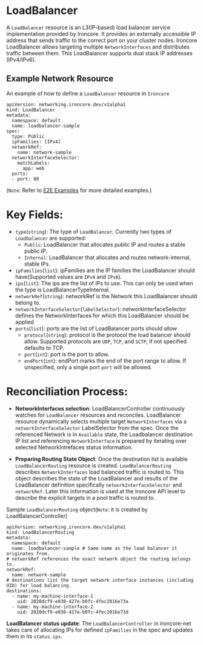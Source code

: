 # LoadBalancer

A `LoadBalancer` resource is an L3(IP-based) load balancer service implementation provided by Ironcore. It provides an externally accessible IP address that sends traffic to the correct port on your cluster nodes. Ironcore LoadBalancer allows targeting multiple `NetworkInterfaces` and distributes traffic between them. This LoadBalancer supports dual stack IP addresses (IPv4/IPv6). 

## Example Network Resource
An example of how to define a `LoadBalancer` resource in `Ironcore`
```
apiVersion: networking.ironcore.dev/v1alpha1
kind: LoadBalancer
metadata:
  namespace: default
  name: loadbalancer-sample
spec:
  type: Public
  ipFamilies: [IPv4]
  networkRef:
    name: network-sample
  networkInterfaceSelector:
    matchLabels:
      app: web
  ports:
  - port: 80

```
(`Note`: Refer to <a href="https://github.com/ironcore-dev/ironcore/tree/main/config/samples/e2e/loadbalancer-public">E2E Examples</a> for more detailed examples.)

# Key Fields:
- `type`(`string`): The type of `LoadBalancer`. Currently two types of `Loadbalancer` are supported: 
    - `Public`: LoadBalancer that allocates public IP and routes a stable public IP.
    - `Internal`: LoadBalancer that allocates and routes network-internal, stable IPs.
- `ipFamilies`(`list`): ipFamilies are the IP families the LoadBalancer should have(Supported values are `IPv4` and `IPv6`). 
- `ips`(`list`): The ips are the list of IPs to use. This can only be used when the type is LoadBalancerTypeInternal.
- `networkRef`(`string`): networkRef is the Network this LoadBalancer should belong to.
- `networkInterfaceSelector`(`labelSelector`): networkInterfaceSelector defines the NetworkInterfaces for which this LoadBalancer should be applied
- `ports`(`list`): ports are the list of LoadBalancer ports should allow
    - `protocol`(`string`): protocol is the protocol the load balancer should allow. Supported protocols are `UDP`, `TCP`, and `SCTP`, if not specified defaults to TCP.
    - `port`(`int`): port is the port to allow.
    - `endPort`(`int`): endPort marks the end of the port range to allow. If unspecified, only a single port `port` will be allowed.

# Reconciliation Process:

- **NetworkInterfaces selection**: LoadBalancerController continuously watches for `LoadBalancer` resources and reconciles. LoadBalancer resource dynamically selects multiple target `NetworkInterfaces` via a `networkInterfaceSelector` LabelSelector from the spec. Once the referenced Network is in `Available` state, the Loadbalancer destination IP list and referencing `NetworkInterface` is prepared by iterating over selected NetworkIntrefaces status information.

- **Preparing Routing State Object**: Once the destination list is available `LoadBalancerRouting` resource is created. `LoadBalancerRouting` describes `NetworkInterfaces` load balanced traffic is routed to. This object describes the state of the LoadBalancer and results of the LoadBalancer definition specifically `networkInterfaceSelector` and `networkRef`. 
Later this information is used at the Ironcore API level to describe the explicit targets in a pool traffic is routed to.

Sample `LoadBalancerRouting` object(`Note`: it is created by LoadBalancerController)
```
apiVersion: networking.ironcore.dev/v1alpha1
kind: LoadBalancerRouting
metadata:
  namespace: default
  name: loadbalancer-sample # Same name as the load balancer it originates from.
# networkRef references the exact network object the routing belongs to.
networkRef:
  name: network-sample
# destinations list the target network interface instances (including UID) for load balancing.
destinations:
  - name: my-machine-interface-1
    uid: 2020dcf9-e030-427e-b0fc-4fec2016e73a
  - name: my-machine-interface-2
    uid: 2020dcf9-e030-427e-b0fc-4fec2016e73d
```
**LoadBalancer status update**: The `LoadBalancerController` in ironcore-net takes care of allocating IPs for defined `ipFamilies` in the spec and updates them in its `status.ips`.